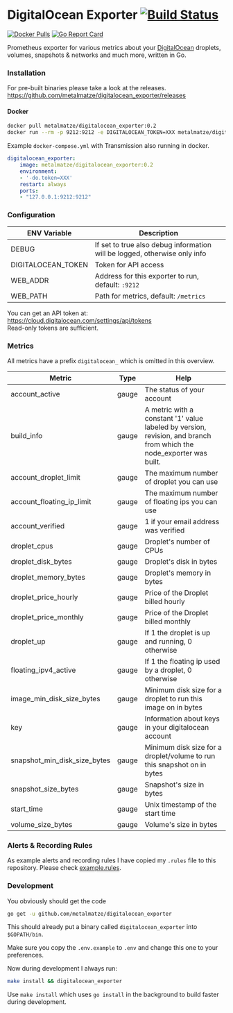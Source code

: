 # DigitalOcean Exporter [![Build Status](https://drone.github.matthiasloibl.com/api/badges/metalmatze/digitalocean_exporter/status.svg)](https://drone.github.matthiasloibl.com/metalmatze/digitalocean_exporter)

[![Docker Pulls](https://img.shields.io/docker/pulls/metalmatze/digitalocean_exporter.svg?maxAge=604800)](https://hub.docker.com/r/metalmatze/digitalocean_exporter)
[![Go Report Card](https://goreportcard.com/badge/github.com/metalmatze/digitalocean_exporter)](https://goreportcard.com/report/github.com/metalmatze/digitalocean_exporter)

Prometheus exporter for various metrics about your [DigitalOcean](https://www.digitalocean.com/) droplets, volumes, snapshots & networks and much more, written in Go.

### Installation

For pre-built binaries please take a look at the releases.  
https://github.com/metalmatze/digitalocean_exporter/releases

#### Docker

```bash
docker pull metalmatze/digitalocean_exporter:0.2
docker run --rm -p 9212:9212 -e DIGITALOCEAN_TOKEN=XXX metalmatze/digitalocean_exporter:0.2
```

Example `docker-compose.yml` with Transmission also running in docker.

```yaml
digitalocean_exporter:
    image: metalmatze/digitalocean_exporter:0.2
    environment:
    - '-do.token=XXX'
    restart: always
    ports:
    - "127.0.0.1:9212:9212"
```

### Configuration

ENV Variable | Description
|----------|-----|
| DEBUG | If set to true also debug information will be logged, otherwise only info |
| DIGITALOCEAN_TOKEN | Token for API access |
| WEB_ADDR | Address for this exporter to run, default: `:9212` |
| WEB_PATH | Path for metrics, default: `/metrics` |

You can get an API token at: https://cloud.digitalocean.com/settings/api/tokens  
Read-only tokens are sufficient.

### Metrics

All metrics have a prefix `digitalocean_` which is omitted in this overview.

| Metric | Type | Help |
| -------|------|------|
| account_active | gauge | The status of your account |
| build_info | gauge | A metric with a constant '1' value labeled by version, revision, and branch from which the node_exporter was built. |
| account_droplet_limit | gauge | The maximum number of droplet you can use |
| account_floating_ip_limit | gauge | The maximum number of floating ips you can use |
| account_verified | gauge | 1 if your email address was verified |
| droplet_cpus | gauge | Droplet's number of CPUs |
| droplet_disk_bytes | gauge | Droplet's disk in bytes |
| droplet_memory_bytes | gauge | Droplet's memory in bytes |
| droplet_price_hourly | gauge | Price of the Droplet billed hourly |
| droplet_price_monthly | gauge | Price of the Droplet billed monthly |
| droplet_up | gauge | If 1 the droplet is up and running, 0 otherwise |
| floating_ipv4_active | gauge | If 1 the floating ip used by a droplet, 0 otherwise |
| image_min_disk_size_bytes | gauge | Minimum disk size for a droplet to run this image on in bytes |
| key | gauge | Information about keys in your digitalocean account |
| snapshot_min_disk_size_bytes | gauge | Minimum disk size for a droplet/volume to run this snapshot on in bytes |
| snapshot_size_bytes | gauge | Snapshot's size in bytes |
| start_time | gauge | Unix timestamp of the start time |
| volume_size_bytes | gauge | Volume's size in bytes |

### Alerts & Recording Rules

As example alerts and recording rules I have copied my `.rules` file to this repository.
Please check [example.rules](example.rules).

### Development

You obviously should get the code

```bash
go get -u github.com/metalmatze/digitalocean_exporter
```

This should already put a binary called `digitalocean_exporter` into `$GOPATH/bin`.

Make sure you copy the `.env.example` to `.env` and change this one to your preferences.

Now during development I always run:

```bash
make install && digitalocean_exporter
```

Use `make install` which uses `go install` in the background to build faster during development.
